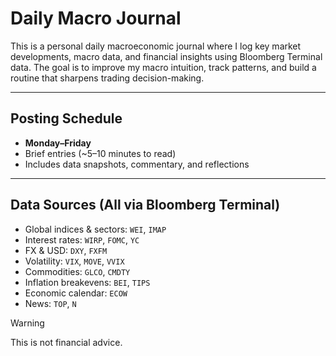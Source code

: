 #  Daily Macro Journal

This is a personal daily macroeconomic journal where I log key market developments, macro data, and financial insights using Bloomberg Terminal data. The goal is to improve my macro intuition, track patterns, and build a routine that sharpens trading decision-making.

---


##  Posting Schedule
- **Monday–Friday**
- Brief entries (~5–10 minutes to read)
- Includes data snapshots, commentary, and reflections

---

##  Data Sources (All via Bloomberg Terminal)
- Global indices & sectors: `WEI`, `IMAP`
- Interest rates: `WIRP`, `FOMC`, `YC`
- FX & USD: `DXY`, `FXFM`
- Volatility: `VIX`, `MOVE`, `VVIX`
- Commodities: `GLCO`, `CMDTY`
- Inflation breakevens: `BEI`, `TIPS`
- Economic calendar: `ECOW`
- News: `TOP`, `N`

> [!WARNING]
> This is not financial advice.

